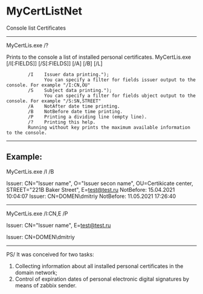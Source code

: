 # MyCertListNet
Console list Certificates

************************************************************

MyCertLis.exe /?

Prints to the console a list of installed personal certificates.
MyCertLis.exe [/I[:FIELDS]] [/S[:FIELDS]] [/A] [/B] [/L]

            /I    Issuer data printing.");
                  You can specify a filter for fields issuer output to the console. For example "/I:CN,OU"
            /S    Subject data printing.");
                  You can specify a filter for fields ubject output to the console. For example "/S:SN,STREET"
            /A    NotAfter date time printing.
            /B    NotBefore date time printing.
            /P    Printing a dividing line (empty line).
            /?    Printing this help.
            Running without key prints the maximum available information to the console.
            

************************************************************
Example:
------------------------------------------------------------
MyCertLis.exe /I /B 

Issuer: CN="Issuer name", O="Issuer secon name", OU=Certikicate center, STREET="221B Baker Street", E=test@test.ru
NotBefore: 15.04.2021 10:04:07
Issuer: CN=DOMEN\dmitriy
NotBefore: 11.05.2021 17:26:40

------------------------------------------------------------
MyCertLis.exe /I:CN,E /P

Issuer: CN="Issuer name", E=test@test.ru

Issuer: CN=DOMEN\dmitriy

************************************************************
PS/
It was conceived for two tasks:
1. Collecting information about all installed personal certificates in the domain network;
2. Control of expiration dates of personal electronic digital signatures by means of zabbix sender.


